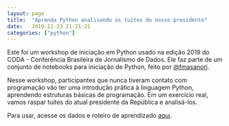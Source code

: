 ```yaml
---
layout: page
title:  "Aprenda Python analisando os tuítes do nosso presidente"
date:   2019-11-23 21:21:21 
categories: ["python"]
---
```


Este foi um workshop de iniciação em Python usado na edição 2019 do CODA - Conferência Brasileira de Jornalismo de Dados. Ele faz parte de um conjunto de notebooks para iniciação de Python, feito por
<a href="https://github.com/fmasanori/CursoPyLadiesSP">@fmasanori</a>.

Nesse workshop, participantes que nunca tiveram contato com programação vão ter uma introdução prática à linguagem Python, aprendendo estruturas básicas de programação. Em um exercício real, vamos raspar tuítes do atual presidente da República e analisá-los.

Para usar, acesse os dados e roteiro de aprendizado <a href="https://github.com/juditecypreste/Aprenda-Python-analisando-os-tuites-do-nosso-presidente">aqui</a>.
